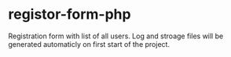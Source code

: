 # registor-form-php

Registration form with list of all users. Log and stroage files will be generated automaticly on first start of the project.

